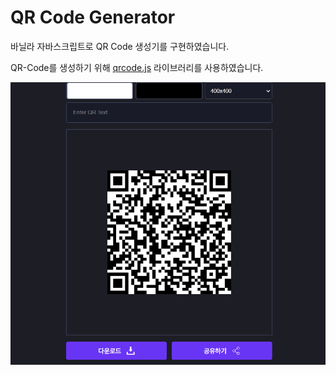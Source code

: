# QR Code Generator
바닐라 자바스크립트로 QR Code 생성기를 구현하였습니다.

QR-Code를 생성하기 위해 [qrcode.js](https://davidshimjs.github.io/qrcodejs/) 라이브러리를 사용하였습니다.

![screenshot](result.png)
